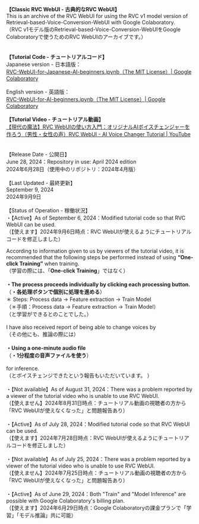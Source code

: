 <b>【Classic RVC WebUI - 古典的なRVC WebUI】</b><br>
This is an archive of the RVC WebUI for using the RVC v1 model version of Retrieval-based-Voice-Conversion-WebUI with Google Colaboratory.<br>
（RVC v1モデル版のRetrieval-based-Voice-Conversion-WebUIをGoogle Colaboratoryで使うためのRVC WebUIのアーカイブです。）
<br><br><br>
<b>【Tutorial Code - チュートリアルコード】</b>
<br>
Japanese version - 日本語版：<br>
<a href="https://colab.research.google.com/drive/1MI6mh8hZY8hyF6VjW4gFgbxXmwTFMCEk?usp=sharing" title="RVC-WebUI-for-Japanese-AI-beginners.ipynb（The MIT License）| Google Colaboratory" rel="noopener nofollow" target="_blank">RVC-WebUI-for-Japanese-AI-beginners.ipynb（The MIT License）| Google Colaboratory</a>
<br>
<br>
English version - 英語版：<br>
<a href="https://colab.research.google.com/drive/1yYYPBhNAQYqSjoN9TT4fv1w_z6BXHV7q?usp=sharing" title="RVC-WebUI-for-AI-beginners.ipynb | Google Colaboratory" rel="noopener nofollow" target="_blank">RVC-WebUI-for-AI-beginners.ipynb（The MIT License）| Google Colaboratory</a>
<br>
<br>
<b>【Tutorial Video - チュートリアル動画】</b>
<br>
<a href="https://youtu.be/PHmePSSKD88" title="【現代の魔法】RVC WebUIの使い方入門：オリジナルAIボイスチェンジャーを作ろう（男性・女性の声）RVC WebUI - AI Voice Changer Tutorial | YouTube" rel="noopener nofollow " target="_blank">【現代の魔法】RVC WebUIの使い方入門：オリジナルAIボイスチェンジャーを作ろう（男性・女性の声）RVC WebUI - AI Voice Changer Tutorial | YouTube</a>
<br><br><br>
【Release Date - 公開日】<br>
June 28, 2024：Repository in use: April 2024 edition<br>
2024年6月28日（使用中のリポジトリ：2024年4月版）<br><br>
【Last Updated - 最終更新】<br>
September 9, 2024<br>
2024年9月9日<br>
<br>
【Status of Operation - 稼働状況】<br>
・【Active】As of September 6, 2024：Modified tutorial code so that RVC WebUI can be used.<br>
（【使えます】2024年9月6日時点：RVC WebUIが使えるようにチュートリアルコードを修正しました）<br>

According to information given to us by viewers of the tutorial video, it is recommended that the following steps be performed instead of using <b>“One-click Training”</b> when training.<br>
（学習の際には、「<b>One-click Training</b>」ではなく）<br><br>
<b>・The process proceeds individually by clicking each processing button.</b><br>
（<b>・各処理ボタンで個別に処理を進める</b>）<br>
＊ Steps: Process data → Feature extraction → Train Model<br>
（＊手順：Process data → Feature extraction → Train Model）<br>
（と学習ができるとのことでした。）<br><br>
I have also received report of being able to change voices by<br>
（その他にも、推論の際には）<br><br>
<b>・Using a one-minute audio file</b><br>
（<b>・1分程度の音声ファイルを使う</b>）
<br><br>
for inference.<br>
（とボイスチェンジできたという報告もいただいています。 ）
<br><br>
・【Not available】As of August 31, 2024：There was a problem reported by a viewer of the tutorial video who is unable to use RVC WebUI.<br>
（【使えません】2024年8月31日時点：チュートリアル動画の視聴者の方から「RVC WebUIが使えなくなった」と問題報告あり）
<br><br>
・【Active】As of July 28, 2024：Modified tutorial code so that RVC WebUI can be used.<br>
（【使えます】2024年7月28日時点：RVC WebUIが使えるようにチュートリアルコードを修正しました）
<br><br>
・【Not available】As of July 25, 2024：There was a problem reported by a viewer of the tutorial video who is unable to use RVC WebUI.<br>
（【使えません】2024年7月25日時点：チュートリアル動画の視聴者の方から「RVC WebUIが使えなくなった」と問題報告あり）
<br><br>
・【Active】As of June 29, 2024：Both "Train" and "Model Inference" are possible with Google Colaboratory's billing plan.<br>
（【使えます】2024年6月29日時点：Google Colaboratoryの課金プランで「学習」「モデル推論」共に可能）
